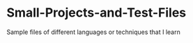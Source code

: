Small-Projects-and-Test-Files
=============================

Sample files of different languages or techniques that I learn